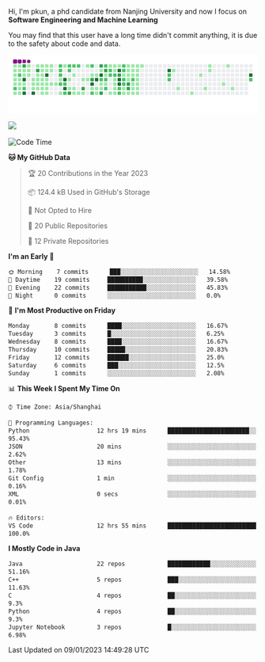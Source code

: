 Hi, I'm pkun, a phd candidate from Nanjing University and now I focus on **Software Engineering and Machine Learning**

You may find that this user have a long time didn't commit anything, it is due to the safety about code and data.

![](https://github.com/pppppkun/pppppkun/blob/output/github-snake.gif)

![](https://komarev.com/ghpvc/?username=pppppkun)
<!--START_SECTION:waka-->
![Code Time](http://img.shields.io/badge/Code%20Time-1%2C555%20hrs%2011%20mins-blue)

**🐱 My GitHub Data** 

> 🏆 20 Contributions in the Year 2023
 > 
> 📦 124.4 kB Used in GitHub's Storage 
 > 
> 🚫 Not Opted to Hire
 > 
> 📜 20 Public Repositories 
 > 
> 🔑 12 Private Repositories  
 > 
**I'm an Early 🐤** 

```text
🌞 Morning    7 commits      ███░░░░░░░░░░░░░░░░░░░░░░   14.58% 
🌆 Daytime    19 commits     ██████████░░░░░░░░░░░░░░░   39.58% 
🌃 Evening    22 commits     ███████████░░░░░░░░░░░░░░   45.83% 
🌙 Night      0 commits      ░░░░░░░░░░░░░░░░░░░░░░░░░   0.0%

```
📅 **I'm Most Productive on Friday** 

```text
Monday       8 commits      ████░░░░░░░░░░░░░░░░░░░░░   16.67% 
Tuesday      3 commits      █░░░░░░░░░░░░░░░░░░░░░░░░   6.25% 
Wednesday    8 commits      ████░░░░░░░░░░░░░░░░░░░░░   16.67% 
Thursday     10 commits     █████░░░░░░░░░░░░░░░░░░░░   20.83% 
Friday       12 commits     ██████░░░░░░░░░░░░░░░░░░░   25.0% 
Saturday     6 commits      ███░░░░░░░░░░░░░░░░░░░░░░   12.5% 
Sunday       1 commits      ░░░░░░░░░░░░░░░░░░░░░░░░░   2.08%

```


📊 **This Week I Spent My Time On** 

```text
⌚︎ Time Zone: Asia/Shanghai

💬 Programming Languages: 
Python                   12 hrs 19 mins      ███████████████████████░░   95.43% 
JSON                     20 mins             ░░░░░░░░░░░░░░░░░░░░░░░░░   2.62% 
Other                    13 mins             ░░░░░░░░░░░░░░░░░░░░░░░░░   1.78% 
Git Config               1 min               ░░░░░░░░░░░░░░░░░░░░░░░░░   0.16% 
XML                      0 secs              ░░░░░░░░░░░░░░░░░░░░░░░░░   0.01%

🔥 Editors: 
VS Code                  12 hrs 55 mins      █████████████████████████   100.0%

```

**I Mostly Code in Java** 

```text
Java                     22 repos            ████████████░░░░░░░░░░░░░   51.16% 
C++                      5 repos             ███░░░░░░░░░░░░░░░░░░░░░░   11.63% 
C                        4 repos             ██░░░░░░░░░░░░░░░░░░░░░░░   9.3% 
Python                   4 repos             ██░░░░░░░░░░░░░░░░░░░░░░░   9.3% 
Jupyter Notebook         3 repos             █░░░░░░░░░░░░░░░░░░░░░░░░   6.98%

```



 Last Updated on 09/01/2023 14:49:28 UTC
<!--END_SECTION:waka-->
